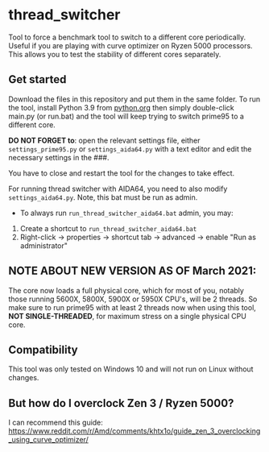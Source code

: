 # thread_switcher

Tool to force a benchmark tool to switch to a different core periodically.
Useful if you are playing with curve optimizer on Ryzen 5000 processors.
This allows you to test the stability of different cores separately.

## Get started

Download the files in this repository and put them in the same folder.
To run the tool, install Python 3.9 from [python.org](https://www.python.org) then simply double-click main.py (or run.bat) and the tool will keep trying to switch prime95 to a different core.

**DO NOT FORGET to**:
open the relevant settings file, either `settings_prime95.py` or `settings_aida64.py` with a text editor and edit the necessary settings in the ###.

You have to close and restart the tool for the changes to take effect.

For running thread switcher with AIDA64, you need to also modify `settings_aida64.py`. Note, this bat must be run as admin.
- To always run `run_thread_switcher_aida64.bat` admin, you may:
1. Create a shortcut to `run_thread_switcher_aida64.bat`
2. Right-click -> properties -> shortcut tab -> advanced -> enable "Run as administrator"

## NOTE ABOUT NEW VERSION AS OF March 2021:

The core now loads a full physical core, which for most of you, notably those running 5600X, 5800X, 5900X or 5950X CPU's, will be 2 threads.
So make sure to run prime95 with at least 2 threads now when using this tool, **NOT SINGLE-THREADED**, for maximum stress on a single physical CPU core.

## Compatibility

This tool was only tested on Windows 10 and will not run on Linux without changes.

## But how do I overclock Zen 3 / Ryzen 5000?

I can recommend this guide: <https://www.reddit.com/r/Amd/comments/khtx1o/guide_zen_3_overclocking_using_curve_optimizer/>
